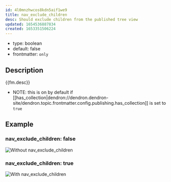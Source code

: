```yaml
---
id: 4l0mnzhwcos8kdn5aif1we9
title: nav_exclude_children
desc: Should exclude children from the published tree view
updated: 1654536887834
created: 1653351506224
---
```


- type: boolean
- default: false
- frontmatter: `only`

## Description
{{fm.desc}}

- NOTE: this is on by default if [[has_collection|dendron://dendron.dendron-site/dendron.topic.frontmatter.config.publishing.has_collection]] is set to `true`

## Example

### nav_exclude_children: false
![Without nav_exclude_children](https://ik.imagekit.io/fpjzhqpv1/710825588ced436487dc7687d5cf30f8_op-mqqEpS.jpg?ik-sdk-version=javascript-1.4.3&updatedAt=1653583207480)

### nav_exclude_children: true
![With nav_exclude_children](https://ik.imagekit.io/fpjzhqpv1/changelog-after_elGNKEU1XL.jpg?ik-sdk-version=javascript-1.4.3&updatedAt=1653582490376)
